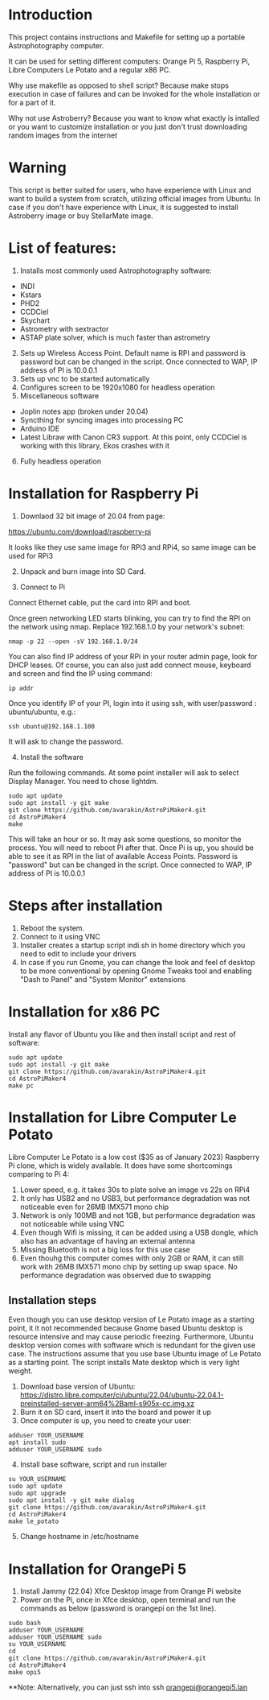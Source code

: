 # Introduction

This project contains instructions and Makefile for setting up a portable Astrophotography computer.

It can be used for setting different computers:  Orange Pi 5, Raspberry Pi, Libre Computers Le Potato and a regular x86 PC.

Why use makefile as opposed to shell script? Because make stops execution in case of failures and can be invoked for the whole installation or for a part of it.

Why not use Astroberry? Because you want to know what exactly is intalled or you want to customize installation or you just don't trust downloading random images from the internet

# Warning
This script is better suited for users, who have experience with Linux and want to build a system from scratch, utilizing official images from Ubuntu. 
In case if you don't have experience with Linux, it is suggested to install Astroberry image or buy StellarMate image.

# List of features:
1. Installs most commonly used Astrophotography software:
* INDI
* Kstars
* PHD2
* CCDCiel
* Skychart
* Astrometry with sextractor
* ASTAP plate solver, which is much faster than astrometry
2. Sets up Wireless Access Point. Default name is RPI and password is password but can be changed in the script. Once connected to WAP,  IP address of PI is 10.0.0.1
3. Sets up vnc to be started automatically
4. Configures screen to be 1920x1080 for headless operation
5. Miscellaneous software
* Joplin notes app (broken under 20.04)
* Syncthing for syncing images into processing PC
* Arduino IDE 
* Latest Libraw with Canon CR3 support. At this point, only CCDCiel is working with this library, Ekos crashes with it
6. Fully headless operation

# Installation for Raspberry Pi

1. Downlaod 32 bit image of 20.04 from page:

https://ubuntu.com/download/raspberry-pi

It looks like they use same image for RPi3 and RPi4, so same image can be used for RPi3

2. Unpack and burn image into SD Card.

3. Connect to Pi

Connect Ethernet cable, put the card into RPI and boot.

Once green networking LED starts blinking, you can try to find the RPI on the network using nmap.
Replace 192.168.1.0 by your network's subnet:

```
nmap -p 22 --open -sV 192.168.1.0/24
```

You can also find IP address of your RPi in your router admin page, look for DHCP leases.
Of course, you can also just add connect mouse, keyboard and screen and find the IP using command:
```
ip addr
```


Once you identify IP of your PI,  login into it using ssh, with user/password : ubuntu/ubuntu, e.g.:

```
ssh ubuntu@192.168.1.100
```

It will ask to change the password.

4. Install the software

Run the following commands.
At some point installer will ask to select Display Manager. You need to chose lightdm.

```
sudo apt update
sudo apt install -y git make
git clone https://github.com/avarakin/AstroPiMaker4.git
cd AstroPiMaker4
make
```
This will take an hour or so. It may ask some questions, so monitor the process.
You will need to reboot Pi after that.
Once Pi is up, you should be able to see it as RPI in the list of available Access Points. Password is "password" but can be changed in the script. Once connected to WAP,  IP address of PI is 10.0.0.1

# Steps after installation
1. Reboot the system.
2. Connect to it using VNC
3. Installer creates a startup script indi.sh in home directory which you need to edit to include your drivers
4. In case if you run Gnome, you can change the look and feel of desktop to be more conventional by opening Gnome Tweaks tool and enabling "Dash to Panel" and "System Monitor" extensions

# Installation for x86 PC
Install any flavor of Ubuntu you like and then install script and rest of software:
```
sudo apt update
sudo apt install -y git make
git clone https://github.com/avarakin/AstroPiMaker4.git
cd AstroPiMaker4
make pc
```
# Installation for Libre Computer Le Potato
Libre Computer Le Potato is a low cost ($35 as of January 2023) Raspberry Pi clone, which is widely available. It does have some shortcomings comparing to Pi 4: 
1. Lower speed, e.g. it takes 30s to plate solve an image vs 22s on RPi4
2. It only has USB2 and no USB3, but performance degradation was not noticeable even for 26MB IMX571 mono chip
3. Network is only 100MB and not 1GB, but performance degradation was not noticeable while using VNC
4. Even though Wifi is missing, it can be added using a USB dongle, which also has an advantage of having an external antenna
5. Missing Bluetooth is not a big loss for this use case
6. Even thouhg this computer comes with only 2GB or RAM, it can still work with 26MB IMX571 mono chip by setting up swap space. No performance degradation was observed due to swapping


## Installation steps
Even though you can use desktop version of Le Potato image as a starting point, it it not recommended because Gnome based Ubuntu desktop is resource intensive and may cause periodic freezing. Furthermore, Ubuntu desktop version comes with software which is redundant for the given use case. The instructions assume that you use base Ubuntu image of Le Potato as a starting point.
The script installs Mate desktop which is very light weight.

1. Download base version of Ubuntu:
https://distro.libre.computer/ci/ubuntu/22.04/ubuntu-22.04.1-preinstalled-server-arm64%2Baml-s905x-cc.img.xz
2. Burn it on SD card, insert it into the board and power it up
3. Once computer is up, you need to create your user:
```
adduser YOUR_USERNAME
apt install sudo
adduser YOUR_USERNAME sudo

```
4. Install base software, script and run installer
```
su YOUR_USERNAME
sudo apt update
sudo apt upgrade
sudo apt install -y git make dialog
git clone https://github.com/avarakin/AstroPiMaker4.git
cd AstroPiMaker4
make le_potato
```
5. Change hostname in /etc/hostname


# Installation for OrangePi 5

1. Install Jammy (22.04) Xfce Desktop image from Orange Pi website
2. Power on the Pi, once in Xfce desktop, open terminal and run the commands as below (password is orangepi on the 1st line).
```
sudo bash
adduser YOUR_USERNAME
adduser YOUR_USERNAME sudo
su YOUR_USERNAME
cd
git clone https://github.com/avarakin/AstroPiMaker4.git
cd AstroPiMaker4
make opi5
```
**Note: Alternatively, you can just ssh into ssh orangepi@orangepi5.lan


